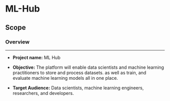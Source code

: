 # ML-Hub
## Scope
### Overview
---
* __Project name:__ ML Hub
* __Objective:__ The platform will enable data scientists and machine learning practitioners to store and process datasets. as well as train, and evaluate machine learning models all in one place.

* __Target Audience:__ Data scientists, machine learning engineers, researchers, and developers.